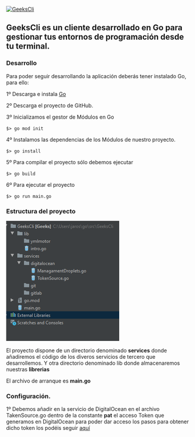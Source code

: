 [![GeeksCli](https://circleci.com/gh/JavierRodriguez78/GeeksCli/tree/circleci-project-setup.svg?style=svg)](https://circleci.com/gh/JavierRodriguez78/GeeksCli/tree/circleci-project-setup)



## **GeeksCli** es un cliente desarrollado en Go para gestionar tus entornos de programación desde tu terminal.

### Desarrollo
Para poder seguir desarrollando la aplicación deberás tener instalado Go, para ello:

1º Descarga e instala [Go](https://golang.org/dl/)

2º Descarga el proyecto de GitHub.

3º Inicializamos el gestor de Módulos en Go 
```
$> go mod init
```
4º Instalamos las dependencias de los Módulos de nuestro proyecto.
```
$> go install
```
5º Para compilar el proyecto sólo debemos ejecutar
```
$> go build
```
6º Para ejecutar el proyecto
```
$> go run main.go
```


### Estructura del proyecto
![](https://github.com/JavierRodriguez78/GeeksCli/blob/master/assets/Estructura.png)

El proyecto dispone de un directorio denominado **services** donde añadiremos el código de los diveros servicios de tercero que desarrollemos.
Y otra directorio denominado lib donde almacenaremos nuestras **librerias**

El archivo de arranque es **main.go**

### Configuración.
1º Debemos añadir  en la servicio de DigitalOcean en el archivo TakenSource.go dentro de la constante **pat** el acceso Token que generamos en DigitalOcean para poder dar acceso los pasos para obtener dicho token los podéis seguir [aquí](https://www.digitalocean.com/docs/apis-clis/api/create-personal-access-token/)


